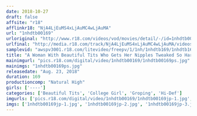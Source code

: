 ```yaml
---
date: 2018-10-27
draft: false
affsite: "r18"
afflinkr18: "NjA4LjEuMS4xLjAuMC4wLjAuMA"
url: "1nhdtb00169"
urloriginal: "http://www.r18.com/videos/vod/movies/detail/-/id=1nhdtb00169"
urlfinal: "http://media.r18.com/track/NjA4LjEuMS4xLjAuMC4wLjAuMA/videos/vod/movies/detail/-/id=1nhdtb00169"
samplevid: "awspv3001.r18.com/litevideo/freepv/1/1nh/1nhdtb169/1nhdtb169_dmb_w.mp4"
title: "A Woman With Beautiful Tits Who Gets Her Nipples Tweaked So Hard By Molester Teachers That She Can No Longer Resist"
mainimgurl: "pics.r18.com/digital/video/1nhdtb00169/1nhdtb00169ps.jpg"
mainimgs: "1nhdtb00169ps.jpg"
releasedate: "Aug. 23, 2018"
duration: 169
productioncomp: "Natural High"
girls: ['----']
categories: ['Beautiful Tits', 'College Girl', 'Groping', 'Hi-Def']
imgurls: ['pics.r18.com/digital/video/1nhdtb00169/1nhdtb00169jp-1.jpg', 'pics.r18.com/digital/video/1nhdtb00169/1nhdtb00169jp-2.jpg', 'pics.r18.com/digital/video/1nhdtb00169/1nhdtb00169jp-3.jpg', 'pics.r18.com/digital/video/1nhdtb00169/1nhdtb00169jp-4.jpg', 'pics.r18.com/digital/video/1nhdtb00169/1nhdtb00169jp-5.jpg', 'pics.r18.com/digital/video/1nhdtb00169/1nhdtb00169jp-6.jpg', 'pics.r18.com/digital/video/1nhdtb00169/1nhdtb00169jp-7.jpg', 'pics.r18.com/digital/video/1nhdtb00169/1nhdtb00169jp-8.jpg', 'pics.r18.com/digital/video/1nhdtb00169/1nhdtb00169jp-9.jpg', 'pics.r18.com/digital/video/1nhdtb00169/1nhdtb00169jp-10.jpg', 'pics.r18.com/digital/video/1nhdtb00169/1nhdtb00169jp-11.jpg', 'pics.r18.com/digital/video/1nhdtb00169/1nhdtb00169jp-12.jpg', 'pics.r18.com/digital/video/1nhdtb00169/1nhdtb00169jp-13.jpg', 'pics.r18.com/digital/video/1nhdtb00169/1nhdtb00169jp-14.jpg', 'pics.r18.com/digital/video/1nhdtb00169/1nhdtb00169jp-15.jpg', 'pics.r18.com/digital/video/1nhdtb00169/1nhdtb00169jp-16.jpg', 'pics.r18.com/digital/video/1nhdtb00169/1nhdtb00169jp-17.jpg', 'pics.r18.com/digital/video/1nhdtb00169/1nhdtb00169jp-18.jpg', 'pics.r18.com/digital/video/1nhdtb00169/1nhdtb00169jp-19.jpg', 'pics.r18.com/digital/video/1nhdtb00169/1nhdtb00169jp-20.jpg']
imgs: ['1nhdtb00169jp-1.jpg', '1nhdtb00169jp-2.jpg', '1nhdtb00169jp-3.jpg', '1nhdtb00169jp-4.jpg', '1nhdtb00169jp-5.jpg', '1nhdtb00169jp-6.jpg', '1nhdtb00169jp-7.jpg', '1nhdtb00169jp-8.jpg', '1nhdtb00169jp-9.jpg', '1nhdtb00169jp-10.jpg', '1nhdtb00169jp-11.jpg', '1nhdtb00169jp-12.jpg', '1nhdtb00169jp-13.jpg', '1nhdtb00169jp-14.jpg', '1nhdtb00169jp-15.jpg', '1nhdtb00169jp-16.jpg', '1nhdtb00169jp-17.jpg', '1nhdtb00169jp-18.jpg', '1nhdtb00169jp-19.jpg', '1nhdtb00169jp-20.jpg']
---
```


